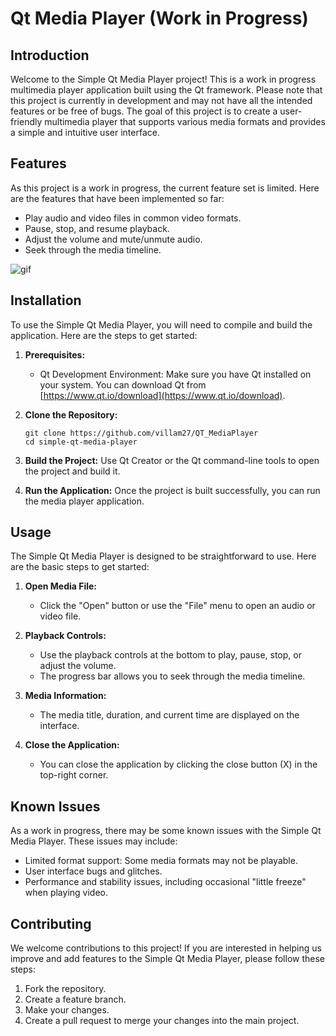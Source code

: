 # Qt Media Player (Work in Progress)

## Introduction

Welcome to the Simple Qt Media Player project! This is a work in progress multimedia player application built using the Qt framework. Please note that this project is currently in development and may not have all the intended features or be free of bugs. The goal of this project is to create a user-friendly multimedia player that supports various media formats and provides a simple and intuitive user interface.

## Features

As this project is a work in progress, the current feature set is limited. Here are the features that have been implemented so far:

- Play audio and video files in common video formats.
- Pause, stop, and resume playback.
- Adjust the volume and mute/unmute audio.
- Seek through the media timeline.

![gif](https://github.com/villam27/QT_MediaPlayer/blob/master/video.gif)

## Installation

To use the Simple Qt Media Player, you will need to compile and build the application. Here are the steps to get started:

1. **Prerequisites:**
   - Qt Development Environment: Make sure you have Qt installed on your system. You can download Qt from [https://www.qt.io/download](https://www.qt.io/download).

2. **Clone the Repository:**
   ```shell
   git clone https://github.com/villam27/QT_MediaPlayer
   cd simple-qt-media-player
   ```

3. **Build the Project:**
   Use Qt Creator or the Qt command-line tools to open the project and build it.

4. **Run the Application:**
   Once the project is built successfully, you can run the media player application.

## Usage

The Simple Qt Media Player is designed to be straightforward to use. Here are the basic steps to get started:

1. **Open Media File:**
   - Click the "Open" button or use the "File" menu to open an audio or video file.

2. **Playback Controls:**
   - Use the playback controls at the bottom to play, pause, stop, or adjust the volume.
   - The progress bar allows you to seek through the media timeline.

3. **Media Information:**
   - The media title, duration, and current time are displayed on the interface.

4. **Close the Application:**
   - You can close the application by clicking the close button (X) in the top-right corner.

## Known Issues

As a work in progress, there may be some known issues with the Simple Qt Media Player. These issues may include:

- Limited format support: Some media formats may not be playable.
- User interface bugs and glitches.
- Performance and stability issues, including occasional "little freeze" when playing video.

## Contributing

We welcome contributions to this project! If you are interested in helping us improve and add features to the Simple Qt Media Player, please follow these steps:

1. Fork the repository.
2. Create a feature branch.
3. Make your changes.
4. Create a pull request to merge your changes into the main project.
